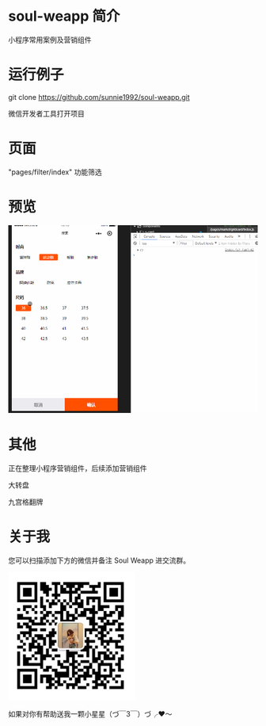 # soul-weapp 简介
小程序常用案例及营销组件

# 运行例子
git clone https://github.com/sunnie1992/soul-weapp.git

微信开发者工具打开项目

# 页面
"pages/filter/index"  功能筛选

# 预览
<p>
  <img src="./page5.gif" width="800"  style="display:inline;">
</p>

# 其他

正在整理小程序营销组件，后续添加营销组件
<p>
大转盘
</p>
<p>
九宫格翻牌
</p>



# 关于我

您可以扫描添加下方的微信并备注 Soul Weapp 进交流群。
<p>
  <img src="./mine.jpg" width="256" style="display:inline;">
</p>
 
如果对你有帮助送我一颗小星星（づ￣3￣）づ╭❤～
